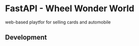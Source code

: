 # FastAPI - Wheel Wonder World

web-based playtfor for selling cards and automobile

## Development
